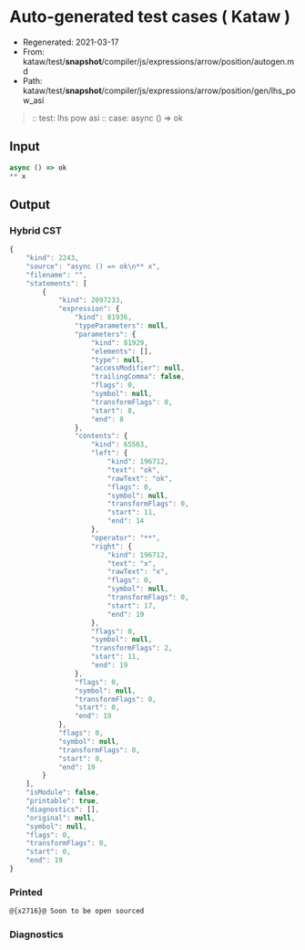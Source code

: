 # Auto-generated test cases ( Kataw )
- Regenerated: 2021-03-17
- From: kataw/test/__snapshot__/compiler/js/expressions/arrow/position/autogen.md
- Path: kataw/test/__snapshot__/compiler/js/expressions/arrow/position/gen/lhs_pow_asi
> :: test: lhs pow asi
> :: case: async () => ok
## Input

`````js
async () => ok
** x
`````

## Output

### Hybrid CST

```javascript
{
    "kind": 2243,
    "source": "async () => ok\n** x",
    "filename": "",
    "statements": [
        {
            "kind": 2097233,
            "expression": {
                "kind": 81936,
                "typeParameters": null,
                "parameters": {
                    "kind": 81929,
                    "elements": [],
                    "type": null,
                    "accessModifier": null,
                    "trailingComma": false,
                    "flags": 0,
                    "symbol": null,
                    "transformFlags": 0,
                    "start": 8,
                    "end": 8
                },
                "contents": {
                    "kind": 65563,
                    "left": {
                        "kind": 196712,
                        "text": "ok",
                        "rawText": "ok",
                        "flags": 0,
                        "symbol": null,
                        "transformFlags": 0,
                        "start": 11,
                        "end": 14
                    },
                    "operator": "**",
                    "right": {
                        "kind": 196712,
                        "text": "x",
                        "rawText": "x",
                        "flags": 0,
                        "symbol": null,
                        "transformFlags": 0,
                        "start": 17,
                        "end": 19
                    },
                    "flags": 0,
                    "symbol": null,
                    "transformFlags": 2,
                    "start": 11,
                    "end": 19
                },
                "flags": 0,
                "symbol": null,
                "transformFlags": 0,
                "start": 0,
                "end": 19
            },
            "flags": 0,
            "symbol": null,
            "transformFlags": 0,
            "start": 0,
            "end": 19
        }
    ],
    "isModule": false,
    "printable": true,
    "diagnostics": [],
    "original": null,
    "symbol": null,
    "flags": 0,
    "transformFlags": 0,
    "start": 0,
    "end": 19
}
```

### Printed

```javascript
@{x2716}@ Soon to be open sourced
```

### Diagnostics

```javascript

```

